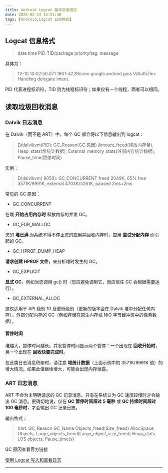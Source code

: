 ```yaml
---
title: Android Logcat 基本信息细述
date: 2020-02-24 14:51:48
tags: [Android,Logcat 日志格式]
---
```



## Logcat 信息格式


> date time PID-TID/package priority/tag: message


具体为：

> 12-10 13:02:50.071 1901-4229/com.google.android.gms V/AuthZen: Handling delegate intent.

<!-- more -->

PID 代表进程标识符，TID 则为线程标识符；如果仅有一个线程，两者可以相同。

## 读取垃圾回收消息

### Dalvik 日志消息

在 Dalvik（而不是 ART）中，每个 GC 都会将以下信息输出到 logcat：

> D/dalvikvm(PID): GC_Reason(GC 原因) Amount_freed(释放内存量), Heap_stats(堆统计数据), External_memory_stats(外部内存统计数据), Pause_time(暂停时间)

实例：

> D/dalvikvm( 9050): GC_CONCURRENT freed 2049K, 65% free 3571K/9991K, external 4703K/5261K, paused 2ms+2ms

常见的 GC 原因：

* GC_CONCURRENT
  
在堆 **开始占用内存时** 释放内存的并发 GC。

* GC_FOR_MALLOC

您的 **堆已满** 而系统不得不停止您的应用并回收内存时，应用 **尝试分配内存** 而引起的 GC。

* GC_HPROF_DUMP_HEAP

**请求创建 HPROF 文件**，来分析堆时发生的 GC。

* GC_EXPLICIT

**显式 GC**，例如当您调用 gc() 时（您应避免调用它，而应信任 GC 会根据需要运行）。

* GC_EXTERNAL_ALLOC

这仅适用于 API 级别 10 及更低级别（更新的版本会在 Dalvik 堆中分配任何内存）。外部分配内存的 GC（例如存储在原生内存或 NIO 字节缓冲区中的像素数据）。


#### 暂停时间

堆越大，暂停时间越长。并发暂停时间显示两个暂停：一个出现在 **回收开始时**，另一个出现在 **回收快要完成时**。

在此类日志消息积聚时，请注意 **堆统计数据**（上面示例中的 3571K/9991K 值）的增大情况。如果此值继续增大，可能会出现内存泄露。


### ART 日志消息


ART 不会为未明确请求的 GC 记录消息。只有在系统认为 GC 速度较慢时才会输出 GC 消息。更确切地说，仅在 **GC 暂停时间超过 5 毫秒** 或 **GC 持续时间超过 100 毫秒时**，才会输出 GC 记录日志。


输出格式：

>  I/art: GC_Reason GC_Name Objects_freed(Size_freed) AllocSpace Objects,
        Large_objects_freed(Large_object_size_freed) Heap_stats LOS objects, Pause_time(s)

GC 原因查看官方链接

[使用 Logcat 写入和查看日志](https://developer.android.google.cn/studio/debug/am-logcat?hl=zh_cn#format)

---

